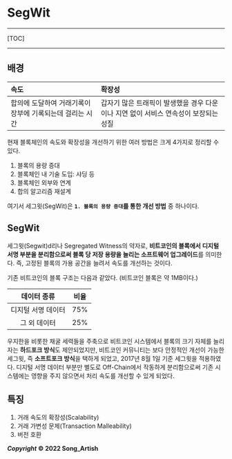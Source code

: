 # SegWit

---

[TOC]

---



## 배경

| 속도                                                     | 확장성                                                       |
| :------------------------------------------------------- | :----------------------------------------------------------- |
| 합의에 도달하여 거래기록이 장부에 기록되는데 걸리는 시간 | 갑자기 많은 트래픽이 발생했을 경우 다운이나 지연 없이 서비스 연속성이 보장되는 성질 |

현재 블록체인의 속도와 확장성을 개선하기 위한 여러 방법은 크게 4가지로 정리할 수 있다.

1. 블록의 용량 증대
2. 블록체인 내 기술 도입: 샤딩 등
3. 블록체인 외부와 연계
4. 합의 알고리즘 재설계

여기서 세그윗(SegWit)은 **`1. 블록의 용량 증대`를 통한 개선 방법** 중 하나이다.



## SegWit

세그윗(Segwit)d리나 Segregated Witness의 약자로, **비트코인의 블록에서 디지털 서명 부분을 분리함으로써 블록 당 저장 용량을 늘리는 소프트웨어 업그레이드**를 의미한다. 즉, 고정된 블록의 가용 공간을 늘려서 속도를 개선하는 것이다.

기존 비트코인의 블록 구조는 다음과 같았다. (비트코인 블록은 약 1MB이다.)

|    데이터 종류     | 비율 |
| :----------------: | :--: |
| 디지털 서명 데이터 | 75%  |
|    그 외 데이터    | 25%  |

우지한을 비롯한 채굴 세력들을 주축으로 비트코인 시스템에서 블록의 크기 자체를 늘리자는 **하드포크 방식**도 제안되었지만, 비트코인 커뮤니티는 보다 안정적인 개선이 가능한 세그윗, 즉 **소프트포크 방식**을 택하게 되었고, 2017년 8월 1일 기준 세그윗을 적용하였다. 디지털 서명 데이터 부분만 별도로 Off-Chain에서 작동하게 분리함으로써 기존 시스템에는 영향을 주지 않으면서 처리 속도를 개선할 수 있게 되었다.



## 특징

1. 거래 속도의 확장성(Scalability)
2. 거래 가변성 문제(Transaction Malleability)
3. 버전 호환



***Copyright* © 2022 Song_Artish**